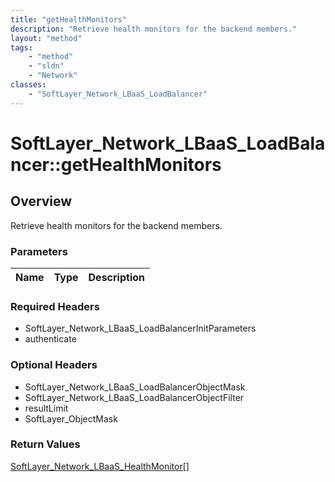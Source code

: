 ```yaml
---
title: "getHealthMonitors"
description: "Retrieve health monitors for the backend members."
layout: "method"
tags:
    - "method"
    - "sldn"
    - "Network"
classes:
    - "SoftLayer_Network_LBaaS_LoadBalancer"
---
```

# SoftLayer_Network_LBaaS_LoadBalancer::getHealthMonitors
## Overview 
Retrieve health monitors for the backend members.

### Parameters 
|Name | Type | Description |
| --- | --- | --- |


### Required Headers
* SoftLayer_Network_LBaaS_LoadBalancerInitParameters
* authenticate

### Optional Headers
* SoftLayer_Network_LBaaS_LoadBalancerObjectMask
* SoftLayer_Network_LBaaS_LoadBalancerObjectFilter
* resultLimit
* SoftLayer_ObjectMask

### Return Values
<a href='/reference/datatypes/SoftLayer_Network_LBaaS_HealthMonitor'>SoftLayer_Network_LBaaS_HealthMonitor[] </a>

